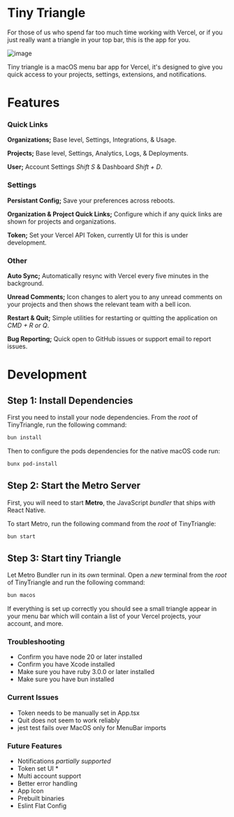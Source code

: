 # Tiny Triangle

For those of us who spend far too much time working with Vercel, or if you just really want a triangle in your top bar, this is the app for you.

![image](https://github.com/versecafe/TinyTriangle/assets/147033096/a7fcd18f-e50a-473b-9721-8ee10d4576c7)

Tiny triangle is a macOS menu bar app for Vercel, it's designed to give you quick access to your projects, settings, extensions, and notifications.

# Features

### Quick Links

**Organizations;** Base level, Settings, Integrations, & Usage.

**Projects;** Base level, Settings, Analytics, Logs, & Deployments.

**User;** Account Settings _Shift S_ & Dashboard _Shift + D_.

### Settings

**Persistant Config;** Save your preferences across reboots.

**Organization & Project Quick Links;** Configure which if any quick links are shown for projects and organizations.

**Token;** Set your Vercel API Token, currently UI for this is under development.

### Other

**Auto Sync;** Automatically resync with Vercel every five minutes in the background.

**Unread Comments;** Icon changes to alert you to any unread comments on your projects and then shows the relevant team with a bell icon.

**Restart & Quit;** Simple utilities for restarting or quitting the application on _CMD + R or Q_.

**Bug Reporting;** Quick open to GitHub issues or support email to report issues.

# Development

## Step 1: Install Dependencies

First you need to install your node dependencies. From the _root_ of TinyTriangle, run the following command:

```bash
bun install
```

Then to configure the pods dependencies for the native macOS code run:

```bash
bunx pod-install
```

## Step 2: Start the Metro Server

First, you will need to start **Metro**, the JavaScript _bundler_ that ships _with_ React Native.

To start Metro, run the following command from the _root_ of TinyTriangle:

```bash
bun start
```

## Step 3: Start tiny Triangle

Let Metro Bundler run in its _own_ terminal. Open a _new_ terminal from the _root_ of TinyTriangle and run the following command:

```bash
bun macos
```

If everything is set up correctly you should see a small triangle appear in your menu bar which will contain a list of your Vercel projects, your account, and more.

### Troubleshooting

- Confirm you have node 20 or later installed
- Confirm you have Xcode installed
- Make sure you have ruby 3.0.0 or later installed
- Make sure you have bun installed

### Current Issues

- Token needs to be manually set in App.tsx
- Quit does not seem to work reliably
- jest test fails over MacOS only for MenuBar imports

### Future Features

- Notifications _partially supported_
- Token set UI \*
- Multi account support
- Better error handling
- App Icon
- Prebuilt binaries
- Eslint Flat Config
